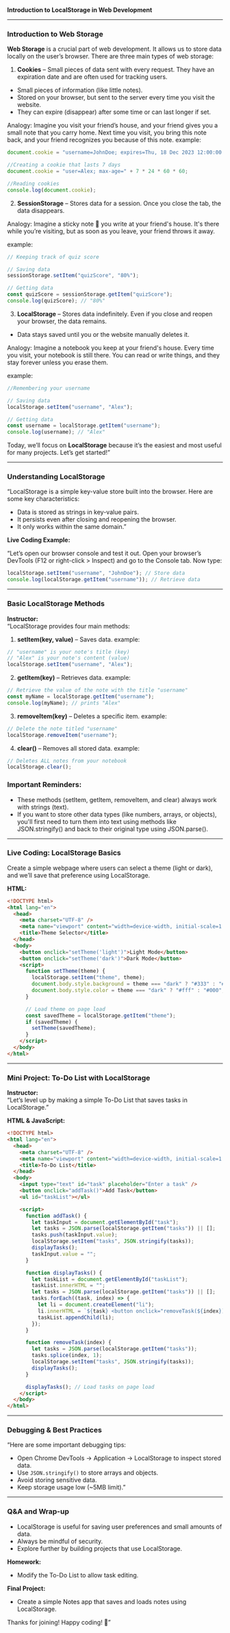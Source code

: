 **Introduction to LocalStorage in Web Development**

---

### **Introduction to Web Storage**

**Web Storage** is a crucial part of web development. It allows us to store data locally on the user’s browser. There are three main types of web storage:

1. **Cookies** – Small pieces of data sent with every request. They have an expiration date and are often used for tracking users.

- Small pieces of information (like little notes).
- Stored on your browser, but sent to the server every time you visit the website.
- They can expire (disappear) after some time or can last longer if set.

Analogy: Imagine you visit your friend’s house, and your friend gives you a small note that you carry home. Next time you visit, you bring this note back, and your friend recognizes you because of this note.
example:

```javascript
document.cookie = "username=JohnDoe; expires=Thu, 18 Dec 2023 12:00:00 UTC";
```

```javascript
//Creating a cookie that lasts 7 days
document.cookie = "user=Alex; max-age=" + 7 * 24 * 60 * 60;

//Reading cookies
console.log(document.cookie);
```

2. **SessionStorage** – Stores data for a session. Once you close the tab, the data disappears.

Analogy: Imagine a sticky note 📝 you write at your friend's house. It's there while you’re visiting, but as soon as you leave, your friend throws it away.

example:

```javascript
// Keeping track of quiz score

// Saving data
sessionStorage.setItem("quizScore", "80%");

// Getting data
const quizScore = sessionStorage.getItem("quizScore");
console.log(quizScore); // "80%"
```

3. **LocalStorage** – Stores data indefinitely. Even if you close and reopen your browser, the data remains.

- Data stays saved until you or the website manually deletes it.

Analogy: Imagine a notebook you keep at your friend's house. Every time you visit, your notebook is still there. You can read or write things, and they stay forever unless you erase them.

example:

```javascript
//Remembering your username

// Saving data
localStorage.setItem("username", "Alex");

// Getting data
const username = localStorage.getItem("username");
console.log(username); // "Alex"
```

Today, we’ll focus on **LocalStorage** because it’s the easiest and most useful for many projects. Let’s get started!”

---

### **Understanding LocalStorage**

“LocalStorage is a simple key-value store built into the browser. Here are some key characteristics:

- Data is stored as strings in key-value pairs.
- It persists even after closing and reopening the browser.
- It only works within the same domain.”

**Live Coding Example:**

“Let’s open our browser console and test it out. Open your browser’s DevTools (F12 or right-click > Inspect) and go to the Console tab. Now type:

```javascript
localStorage.setItem("username", "JohnDoe"); // Store data
console.log(localStorage.getItem("username")); // Retrieve data
```

---

### **Basic LocalStorage Methods**

**Instructor:**  
“LocalStorage provides four main methods:

1. **setItem(key, value)** – Saves data.
   example:

```javascript
// "username" is your note's title (key)
// "Alex" is your note's content (value)
localStorage.setItem("username", "Alex");
```

2. **getItem(key)** – Retrieves data.
   example:

```javascript
// Retrieve the value of the note with the title "username"
const myName = localStorage.getItem("username");
console.log(myName); // prints "Alex"
```

3. **removeItem(key)** – Deletes a specific item.
   example:

```javascript
// Delete the note titled "username"
localStorage.removeItem("username");
```

4. **clear()** – Removes all stored data.
   example:

```javascript
// Deletes ALL notes from your notebook
localStorage.clear();
```

### Important Reminders:

- These methods (setItem, getItem, removeItem, and clear) always work with strings (text).
- If you want to store other data types (like numbers, arrays, or objects), you'll first need to turn them into text using methods like JSON.stringify() and back to their original type using JSON.parse().

---

### **Live Coding: LocalStorage Basics**

Create a simple webpage where users can select a theme (light or dark), and we’ll save that preference using LocalStorage.

**HTML:**

```html
<!DOCTYPE html>
<html lang="en">
  <head>
    <meta charset="UTF-8" />
    <meta name="viewport" content="width=device-width, initial-scale=1.0" />
    <title>Theme Selector</title>
  </head>
  <body>
    <button onclick="setTheme('light')">Light Mode</button>
    <button onclick="setTheme('dark')">Dark Mode</button>
    <script>
      function setTheme(theme) {
        localStorage.setItem("theme", theme);
        document.body.style.background = theme === "dark" ? "#333" : "#fff";
        document.body.style.color = theme === "dark" ? "#fff" : "#000";
      }

      // Load theme on page load
      const savedTheme = localStorage.getItem("theme");
      if (savedTheme) {
        setTheme(savedTheme);
      }
    </script>
  </body>
</html>
```

---

### **Mini Project: To-Do List with LocalStorage**

**Instructor:**  
“Let’s level up by making a simple To-Do List that saves tasks in LocalStorage.”

**HTML & JavaScript:**

```html
<!DOCTYPE html>
<html lang="en">
  <head>
    <meta charset="UTF-8" />
    <meta name="viewport" content="width=device-width, initial-scale=1.0" />
    <title>To-Do List</title>
  </head>
  <body>
    <input type="text" id="task" placeholder="Enter a task" />
    <button onclick="addTask()">Add Task</button>
    <ul id="taskList"></ul>

    <script>
      function addTask() {
        let taskInput = document.getElementById("task");
        let tasks = JSON.parse(localStorage.getItem("tasks")) || [];
        tasks.push(taskInput.value);
        localStorage.setItem("tasks", JSON.stringify(tasks));
        displayTasks();
        taskInput.value = "";
      }

      function displayTasks() {
        let taskList = document.getElementById("taskList");
        taskList.innerHTML = "";
        let tasks = JSON.parse(localStorage.getItem("tasks")) || [];
        tasks.forEach((task, index) => {
          let li = document.createElement("li");
          li.innerHTML = `${task} <button onclick="removeTask(${index})">X</button>`;
          taskList.appendChild(li);
        });
      }

      function removeTask(index) {
        let tasks = JSON.parse(localStorage.getItem("tasks"));
        tasks.splice(index, 1);
        localStorage.setItem("tasks", JSON.stringify(tasks));
        displayTasks();
      }

      displayTasks(); // Load tasks on page load
    </script>
  </body>
</html>
```

---

### **Debugging & Best Practices**

“Here are some important debugging tips:

- Open Chrome DevTools → Application → LocalStorage to inspect stored data.
- Use `JSON.stringify()` to store arrays and objects.
- Avoid storing sensitive data.
- Keep storage usage low (~5MB limit).”

---

### **Q&A and Wrap-up**

- LocalStorage is useful for saving user preferences and small amounts of data.
- Always be mindful of security.
- Explore further by building projects that use LocalStorage.

**Homework:**

- Modify the To-Do List to allow task editing.

**Final Project:**

- Create a simple Notes app that saves and loads notes using LocalStorage.

Thanks for joining! Happy coding! 🚀”